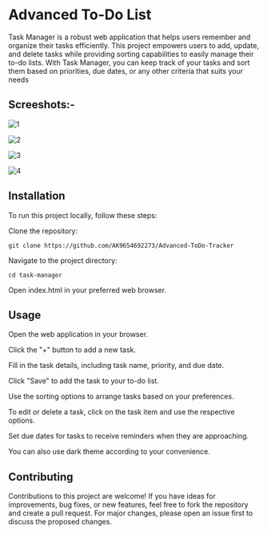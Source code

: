 # Advanced To-Do List

Task Manager is a robust web application that helps users remember and organize their tasks efficiently. This project empowers users to add, update, and delete tasks while providing sorting capabilities to easily manage their to-do lists. With Task Manager, you can keep track of your tasks and sort them based on priorities, due dates, or any other criteria that suits your needs


## Screeshots:-

![1](https://github.com/AK9654AK/My-Advanced-To-Do/assets/82321076/b2b84c86-7a41-46b6-8052-f5fa51c04d1e)

![2](https://github.com/AK9654AK/My-Advanced-To-Do/assets/82321076/4ed2c9df-6755-41a9-8687-61a04a446528)

![3](https://github.com/AK9654AK/My-Advanced-To-Do/assets/82321076/8dd914e4-49b7-4f91-b9e4-bb62e2e4ad57)

![4](https://github.com/AK9654AK/My-Advanced-To-Do/assets/82321076/a889c1d5-0bf8-403e-aad6-8f4acb44758e)


## Installation
To run this project locally, follow these steps:

Clone the repository:

```git clone https://github.com/AK9654692273/Advanced-ToDo-Tracker```

Navigate to the project directory:

```cd task-manager```

Open index.html in your preferred web browser.


## Usage

Open the web application in your browser.

Click the "+" button to add a new task.

Fill in the task details, including task name, priority, and due date.

Click "Save" to add the task to your to-do list.

Use the sorting options to arrange tasks based on your preferences.

To edit or delete a task, click on the task item and use the respective options.

Set due dates for tasks to receive reminders when they are approaching.

You can also use dark theme according to your convenience. 

## Contributing

Contributions to this project are welcome! If you have ideas for improvements, bug fixes, or new features, feel free to fork the repository and create a pull request. For major changes, please open an issue first to discuss the proposed changes.

